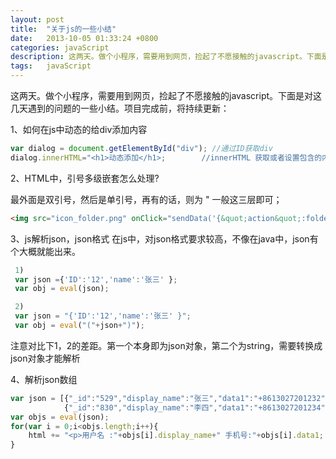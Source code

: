 ```yaml
---
layout: post
title:  "关于js的一些小结"
date:   2013-10-05 01:33:24 +0800
categories: javaScript
description: 这两天。做个小程序，需要用到网页，捡起了不愿接触的javascript。下面是对这几天遇到的问题的一些小结。项目完成前，将持续更新
tags:	javaScript
---
```


这两天。做个小程序，需要用到网页，捡起了不愿接触的javascript。下面是对这几天遇到的问题的一些小结。项目完成前，将持续更新：

1、如何在js中动态的给div添加内容

```js
var dialog = document.getElementById("div"); //通过ID获取div
dialog.innerHTML="<h1>动态添加</h1>;        //innerHTML 获取或者设置包含的内容
```

2、HTML中，引号多级嵌套怎么处理?

最外面是双引号，然后是单引号，再有的话，则为  &quot; 一般这三层即可；

```html
<img src="icon_folder.png" onClick="sendData('{&quot;action&quot;:folder}')"/>
```
3、js解析json，json格式
    在js中，对json格式要求较高，不像在java中，json有个大概就能出来。

```js
 1)
 var json ={'ID':'12','name':'张三' };
 var obj = eval(json);

 2)
 var json = "{'ID':'12','name':'张三' }";
 var obj = eval("("+json+")");
```
注意对比下1，2的差距。第一个本身即为json对象，第二个为string，需要转换成json对象才能解析

4、解析json数组

```js
var json = [{"_id":"529","display_name":"张三","data1":"+8613027201232"},
            {"_id":"830","display_name":"李四","data1":"+8613027201234"}];
var objs = eval(json);
for(var i = 0;i<objs.length;i++){
    html += "<p>用户名 :"+objs[i].display_name+" 手机号:"+objs[i].data1;
}
```
